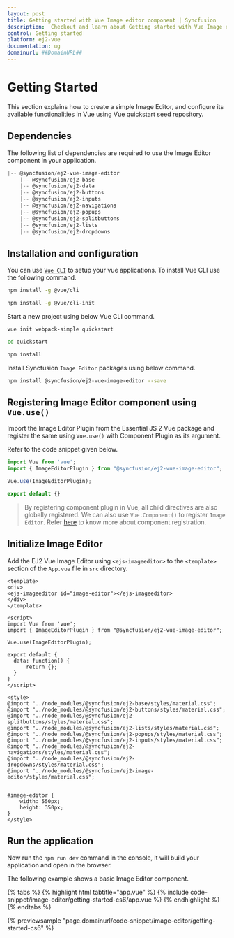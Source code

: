 ```yaml
---
layout: post
title: Getting started with Vue Image editor component | Syncfusion
description:  Checkout and learn about Getting started with Vue Image editor component of Syncfusion Essential JS 2 and more details.
control: Getting started 
platform: ej2-vue
documentation: ug
domainurl: ##DomainURL##
---
```


# Getting Started

This section explains how to create a simple Image Editor, and configure its available
functionalities in Vue using Vue quickstart seed repository.

## Dependencies

The following list of dependencies are required to use the Image Editor component in your application.

```js
|-- @syncfusion/ej2-vue-image-editor
    |-- @syncfusion/ej2-base
    |-- @syncfusion/ej2-data
    |-- @syncfusion/ej2-buttons
    |-- @syncfusion/ej2-inputs
    |-- @syncfusion/ej2-navigations
    |-- @syncfusion/ej2-popups
    |-- @syncfusion/ej2-splitbuttons
    |-- @syncfusion/ej2-lists
    |-- @syncfusion/ej2-dropdowns
```

## Installation and configuration

You can use [`Vue CLI`](https://github.com/vuejs/vue-cli) to setup your vue applications.
To install Vue CLI use the following command.

```bash
npm install -g @vue/cli

npm install -g @vue/cli-init
```

Start a new project using below Vue CLI command.

```bash
vue init webpack-simple quickstart

cd quickstart

npm install

```

Install Syncfusion `Image Editor` packages using below command.

```bash
npm install @syncfusion/ej2-vue-image-editor --save
```

## Registering Image Editor component using `Vue.use()`

Import the Image Editor Plugin from the Essential JS 2 Vue package and register the same using `Vue.use()` with Component Plugin as its argument.

Refer to the code snippet given below.

```javascript
import Vue from 'vue';
import { ImageEditorPlugin } from "@syncfusion/ej2-vue-image-editor";

Vue.use(ImageEditorPlugin);

export default {}
```

> By registering component plugin in Vue, all child directives are also globally registered. We can also use `Vue.Component()` to register `Image Editor`. Refer [here](https://ej2.syncfusion.com/vue/documentation/base/getting-started/#registering-vue-component) to know more about component registration.

## Initialize Image Editor

Add the EJ2 Vue Image Editor using `<ejs-imageeditor>` to the `<template>` section of the `App.vue` file in `src` directory.

```
<template>
<div>
<ejs-imageeditor id="image-editor"></ejs-imageeditor>
</div>
</template>

<script>
import Vue from 'vue';
import { ImageEditorPlugin } from "@syncfusion/ej2-vue-image-editor";

Vue.use(ImageEditorPlugin);

export default {
  data: function() {
      return {};
  }
}
</script>

<style>
@import "../node_modules/@syncfusion/ej2-base/styles/material.css";
@import "../node_modules/@syncfusion/ej2-buttons/styles/material.css";
@import "../node_modules/@syncfusion/ej2-splitbuttons/styles/material.css";
@import "../node_modules/@syncfusion/ej2-lists/styles/material.css";
@import "../node_modules/@syncfusion/ej2-popups/styles/material.css";
@import "../node_modules/@syncfusion/ej2-inputs/styles/material.css";
@import "../node_modules/@syncfusion/ej2-navigations/styles/material.css";
@import "../node_modules/@syncfusion/ej2-dropdowns/styles/material.css";
@import "../node_modules/@syncfusion/ej2-image-editor/styles/material.css";


#image-editor {
    width: 550px;
    height: 350px;
}
</style>
```

## Run the application

Now run the `npm run dev` command in the console, it will build your application and open in the browser.

The following example shows a basic Image Editor component.

{% tabs %}
{% highlight html tabtitle="app.vue" %}
{% include code-snippet/image-editor/getting-started-cs6/app.vue %}
{% endhighlight %}
{% endtabs %}
        
{% previewsample "page.domainurl/code-snippet/image-editor/getting-started-cs6" %}
